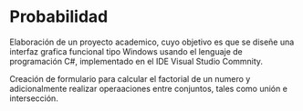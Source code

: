 # Probabilidad
Elaboración de un proyecto academico, cuyo objetivo es que se diseñe una interfaz grafica funcional tipo Windows usando el lenguaje de programación C#, implementado en el IDE Visual Studio Commnity.

Creación de formulario para calcular el factorial de un numero y adicionalmente realizar operaaciones entre conjuntos, tales como unión e intersección. 
